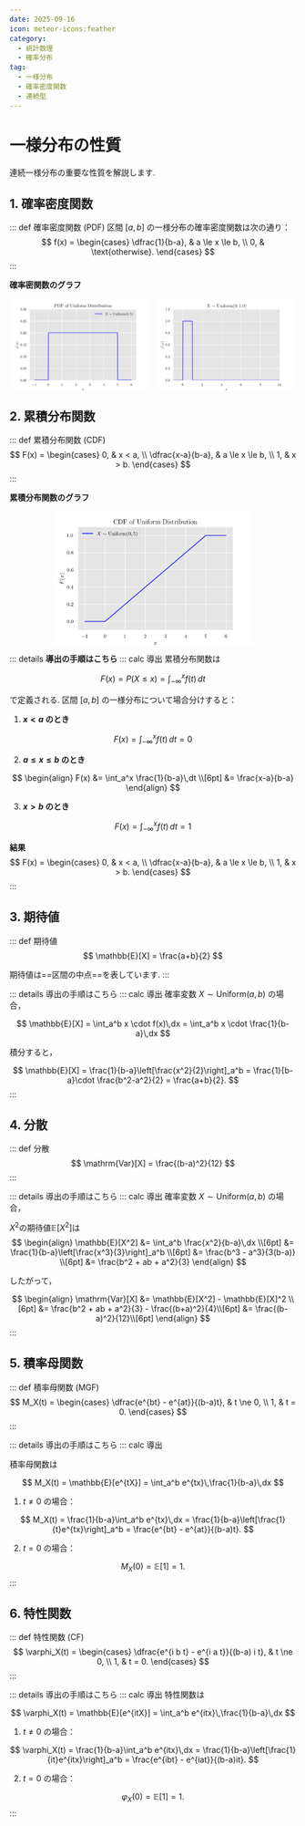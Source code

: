 ```yaml
---
date: 2025-09-16
icon: meteor-icons:feather
category:
  - 統計数理
  - 確率分布
tag:
  - 一様分布
  - 確率密度関数
  - 連続型
---
```


# 一様分布の性質

連続一様分布の重要な性質を解説します.

## 1. 確率密度関数

::: def 確率密度関数 (PDF)
区間 $[a,b]$ の一様分布の確率密度関数は次の通り：
$$
f(x) =
\begin{cases}
\dfrac{1}{b-a}, & a \le x \le b, \\
0, & \text{otherwise}.
\end{cases}
$$
:::

**確率密関数のグラフ**

<div style="display: flex; gap: 10px; justify-content: center;">
  <img src="/assets/images/probability_distribution/uniform/pdf.png" style="max-width: 48%; height: auto;">
  <img src="/assets/images/probability_distribution/uniform/pdf.gif" style="max-width: 48%; height: auto;">
</div>

## 2. 累積分布関数
::: def 累積分布関数 (CDF)
$$
F(x) =
\begin{cases}
0, & x < a, \\
\dfrac{x-a}{b-a}, & a \le x \le b, \\
1, & x > b.
\end{cases}
$$
:::

**累積分布関数のグラフ**
<div style="display: flex; gap: 10px; justify-content: center;">
  <img src="/assets/images/probability_distribution/uniform/cdf.png" style="max-width: 70%; height: auto;">
</div>

::: details **導出の手順はこちら**
::: calc 導出
累積分布関数は

$$
F(x) = P(X \leq x) = \int_{-\infty}^x f(t)\,dt
$$

で定義される. 区間 $[a,b]$ の一様分布について場合分けすると：

1. **$x < a$ のとき**

$$
F(x) = \int_{-\infty}^x f(t)\,dt = 0
$$

2. **$a \leq x \leq b$ のとき**

$$
\begin{align}
F(x) &= \int_a^x \frac{1}{b-a}\,dt \\[6pt]
&= \frac{x-a}{b-a}
\end{align}
$$

3. **$x > b$ のとき**

$$
F(x) = \int_{-\infty}^x f(t)\,dt = 1
$$

**結果**
$$
F(x) =
\begin{cases}
0, & x < a, \\
\dfrac{x-a}{b-a}, & a \le x \le b, \\
1, & x > b.
\end{cases}
$$
:::

## 3. 期待値
::: def 期待値
$$
\mathbb{E}[X] = \frac{a+b}{2}
$$

期待値は==区間の中点==を表しています.
:::

::: details 導出の手順はこちら
::: calc 導出
確率変数 $X \sim \mathrm{Uniform}(a,b)$ の場合，

$$
\mathbb{E}[X] = \int_a^b x \cdot f(x)\,dx
= \int_a^b x \cdot \frac{1}{b-a}\,dx
$$

積分すると，

$$
\mathbb{E}[X] = \frac{1}{b-a}\left[\frac{x^2}{2}\right]_a^b
= \frac{1}{b-a}\cdot \frac{b^2-a^2}{2}
= \frac{a+b}{2}.
$$
:::


## 4. 分散
::: def 分散
$$
\mathrm{Var}[X] = \frac{(b-a)^2}{12}
$$
:::

::: details 導出の手順はこちら
::: calc 導出
確率変数 $X \sim \mathrm{Uniform}(a,b)$ の場合，

$X^2$の期待値$\mathbb{E}[X^2]$は
$$
\begin{align}
\mathbb{E}[X^2] &= \int_a^b \frac{x^2}{b-a}\,dx \\[6pt]
&= \frac{1}{b-a}\left[\frac{x^3}{3}\right]_a^b \\[6pt]
&= \frac{b^3 - a^3}{3(b-a)} \\[6pt]
&= \frac{b^2 + ab + a^2}{3}
\end{align}
$$

したがって，

$$
\begin{align}
\mathrm{Var}[X] &= \mathbb{E}[X^2] - \mathbb{E}[X]^2 \\[6pt]
&= \frac{b^2 + ab + a^2}{3} - \frac{(b+a)^2}{4}\\[6pt]
&= \frac{(b-a)^2}{12}\\[6pt]
\end{align}
$$
:::



## 5. 積率母関数
::: def 積率母関数 (MGF)
$$
M_X(t) =
\begin{cases}
\dfrac{e^{bt} - e^{at}}{(b-a)t}, & t \ne 0, \\
1, & t = 0.
\end{cases}
$$
:::

::: details 導出の手順はこちら
::: calc 導出

積率母関数は

$$
M_X(t) = \mathbb{E}[e^{tX}] = \int_a^b e^{tx}\,\frac{1}{b-a}\,dx
$$

1. $t \ne 0$ の場合：

$$
M_X(t) = \frac{1}{b-a}\int_a^b e^{tx}\,dx
= \frac{1}{b-a}\left[\frac{1}{t}e^{tx}\right]_a^b
= \frac{e^{bt} - e^{at}}{(b-a)t}.
$$

2. $t = 0$ の場合：

$$
M_X(0) = \mathbb{E}[1] = 1.
$$
:::


## 6. 特性関数
::: def 特性関数 (CF)
$$
\varphi_X(t) =
\begin{cases}
\dfrac{e^{i b t} - e^{i a t}}{(b-a) i t}, & t \ne 0, \\
1, & t = 0.
\end{cases}
$$
:::

::: details 導出の手順はこちら
::: calc 導出
特性関数は

$$
\varphi_X(t) = \mathbb{E}[e^{itX}] 
= \int_a^b e^{itx}\,\frac{1}{b-a}\,dx
$$

1. $t \ne 0$ の場合：

$$
\varphi_X(t) 
= \frac{1}{b-a}\int_a^b e^{itx}\,dx
= \frac{1}{b-a}\left[\frac{1}{it}e^{itx}\right]_a^b
= \frac{e^{ibt} - e^{iat}}{(b-a)it}.
$$

2. $t = 0$ の場合：

$$
\varphi_X(0) = \mathbb{E}[1] = 1.
$$
:::